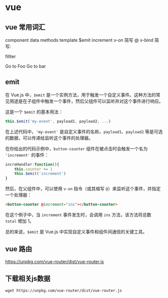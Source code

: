 # vue
## vue 常用词汇
component
data
methods 
template 
$emit
increment
v-on  简写 @
v-bind 简写:

fillter

<router-link to="/foo">Go to Foo</router-link>
        <router-link to="/bar">Go to bar</router-link>
        <router-view></router-view>
## emit

在 Vue.js 中，`$emit` 是一个实例方法，用于触发一个自定义事件。这种方法的常见用途是在子组件中触发一个事件，然后父组件可以监听并对这个事件进行响应。

这是一个 `$emit` 的基本用法：

```javascript
this.$emit('my-event', payload1, payload2, ...)
```

在上述代码中，`'my-event'` 是自定义事件的名称，`payload1`、`payload2` 等是可选的数据，可以传递给监听这个事件的处理器。

在你给出的代码示例中，`button-counter` 组件在被点击时会触发一个名为 `'increment'` 的事件：

```javascript
increHandler:function(){
    this.counter += 1
    this.$emit('increment')
}
```

然后，在父组件中，可以使用 `v-on` 指令（或其缩写 `@`）来监听这个事件，并指定一个处理器：

```html
<button-counter @increment="ins"></button-counter>
```

在这个例子中，当 `increment` 事件发生时，会调用 `ins` 方法，该方法将总数 `total` 增加 1。

总的来说，`$emit` 是 Vue.js 中实现自定义事件和组件间通信的关键工具。

## vue 路由
https://unpkg.com/vue-router/dist/vue-router.js
## 下载相关js数据
`wget https://unpkg.com/vue-router/dist/vue-router.js`